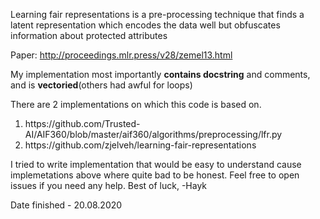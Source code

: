 Learning fair representations is a pre-processing technique that finds a
latent representation which encodes the data well but obfuscates information
about protected attributes

Paper: http://proceedings.mlr.press/v28/zemel13.html

My implementation most importantly **contains docstring** and comments, and is **vectoried**(others had awful for loops)

There are 2 implementations on which this code is based on.
<ol>
<li>https://github.com/Trusted-AI/AIF360/blob/master/aif360/algorithms/preprocessing/lfr.py</li>
<li>https://github.com/zjelveh/learning-fair-representations</li>
</ol>

I tried to write implementation that would be easy to understand cause implemetations above where quite bad to be honest. Feel free to open issues if you need any help. 
Best of luck, 
-Hayk


Date finished - 20.08.2020

